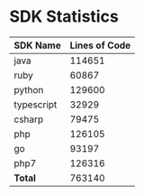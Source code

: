 # SDK Statistics

| SDK Name | Lines of Code |
| -------- | ------------- |
| java | 114651 |
| ruby | 60867 |
| python | 129600 |
| typescript | 32929 |
| csharp | 79475 |
| php | 126105 |
| go | 93197 |
| php7 | 126316 |
| **Total** | 763140 |
